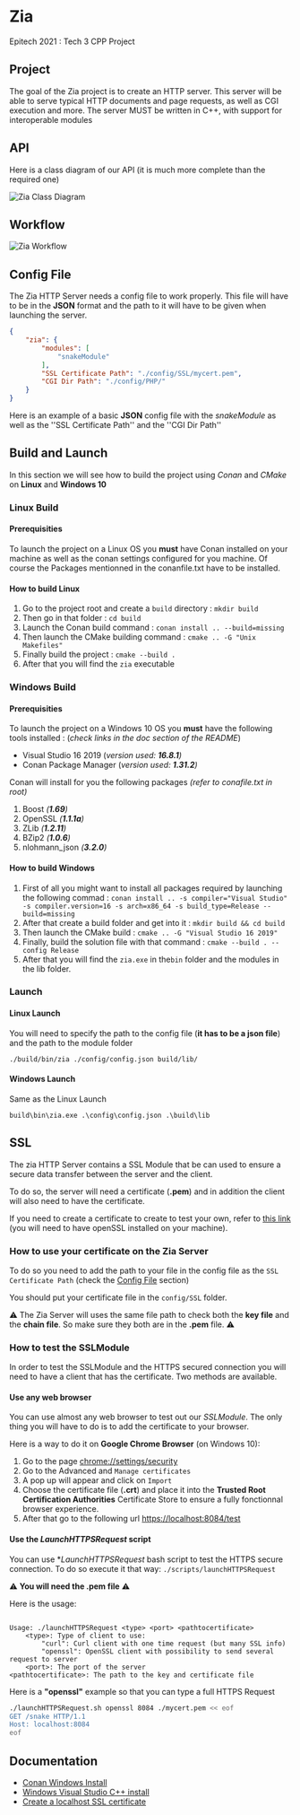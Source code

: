 # Zia

Epitech 2021 : Tech 3 CPP Project

## Project

The goal of the Zia project is to create an HTTP server. This server will be able to serve typical HTTP documents and page requests, as well as CGI execution and more. The server MUST be written in C++, with support for interoperable modules

## API

Here is a class diagram of our API (it is much more complete than the required one)

![Zia Class Diagram](doc/Zia_UML.png)

## Workflow

![Zia Workflow](doc/Zia_Workflow.png)

## Config File

The Zia HTTP Server needs a config file to work properly. This file will have to be in the **JSON** format and the path to it will have to be given when launching the server.

```json
{
    "zia": {
        "modules": [
            "snakeModule"
        ],
        "SSL Certificate Path": "./config/SSL/mycert.pem",
        "CGI Dir Path": "./config/PHP/"
    }
}
```

Here is an example of a basic **JSON** config file with the *snakeModule* as well as the ''SSL Certificate Path'' and the ''CGI Dir Path''

## Build and Launch

In this section we will see how to build the project using *Conan* and *CMake* on **Linux** and **Windows 10**

### Linux Build

#### Prerequisities

To launch the project on a Linux OS you **must** have Conan installed on your machine as well as the conan settings configured for you machine.
Of course the Packages mentionned in the conanfile.txt have to be installed.

#### How to build Linux

1. Go to the project root and create a `build` directory : `mkdir build`
2. Then go in that folder : `cd build`
3. Launch the Conan build command : `conan install .. --build=missing`
4. Then launch the CMake building command : `cmake .. -G "Unix Makefiles"`
5. Finally build the project : `cmake --build .`
6. After that you will find the `zia` executable

### Windows Build

#### Prerequisities

To launch the project on a Windows 10 OS you **must** have the following tools installed : (_check links in the doc section of the README_)

- Visual Studio 16 2019 (_version used: **16.8.1**)_
- Conan Package Manager  (_version used: **1.31.2**)_

Conan will install for you the following packages _(refer to conafile.txt in root)_

1. Boost _(**1.69**)_
2. OpenSSL _(**1.1.1a**)_
3. ZLib _(**1.2.11**)_
4. BZip2 _(**1.0.6**)_
5. nlohmann_json _(**3.2.0**)_

#### How to build Windows

1. First of all you might want to install all packages required by launching the following commad : `conan install .. -s compiler="Visual Studio" -s compiler.version=16 -s arch=x86_64 -s build_type=Release --build=missing`
2. After that create a build folder and get into it : `mkdir build && cd build`
3. Then launch the CMake build : `cmake .. -G "Visual Studio 16 2019"`
4. Finally, build the solution file with that command : `cmake --build . --config Release`
5. After that you will find the `zia.exe` in the`bin` folder and the modules in the lib folder.

### Launch

#### Linux Launch

You will need to specify the path to the config file (**it has to be a json file**) and the path to the module folder

`./build/bin/zia ./config/config.json build/lib/` 

#### Windows Launch

Same as the Linux Launch

`build\bin\zia.exe .\config\config.json .\build\lib`


## SSL

The zia HTTP Server contains a SSL Module that be can used to ensure a secure data transfer between the server and the client.

To do so, the server will need a certificate (**.pem**) and in addition the client will also need to have the certificate.

If you need to create a certificate to create to test your own, refer to [this link](https://gist.github.com/cecilemuller/9492b848eb8fe46d462abeb26656c4f8) (you will need to have openSSL installed on your machine).

### How to use your certificate on the Zia Server

To do so you need to add the path to your file in the config file as the `SSL Certificate Path` (check the [Config File](#Config-File) section)

You should put your certificate file in the `config/SSL` folder.

⚠️ The Zia Server will uses the same file path to check both the **key file** and the **chain file**. So make sure they both are in the **.pem** file. ⚠️

### How to test the SSLModule

In order to test the SSLModule and the HTTPS secured connection you will need to have a client that has the certificate. Two methods are available.

#### Use any web browser

You can use almost any web browser to test out our *SSLModule*. The only thing you will have to do is to add the certificate to your browser.

Here is a way to do it on **Google Chrome Browser** (on Windows 10):

1. Go to the page [chrome://settings/security](chrome://settings/security)
2. Go to the Advanced and `Manage certificates`
3. A pop up will appear and click on `Import`
4. Choose the certificate file (**.crt**) and place it into the **Trusted Root Certification Authorities** Certificate Store to ensure a fully fonctionnal browser experience.
5. After that go to the following url [https://localhost:8084/test](https://localhost:8084/test)

#### Use the *LaunchHTTPSRequest* script

You can use **LaunchHTTPSRequest* bash script to test the HTTPS secure connection. To do so execute it that way: `./scripts/launchHTTPSRequest`

⚠️ **You will need the .pem file** ⚠️ 

Here is the usage:

```

Usage: ./launchHTTPSRequest <type> <port> <pathtocertificate>
    <type>: Type of client to use:
        "curl": Curl client with one time request (but many SSL info)
        "openssl": OpenSSL client with possibility to send several request to server
    <port>: The port of the server
<pathtocertificate>: The path to the key and certificate file
```

Here is a **"openssl"** example so that you can type a full HTTPS Request

````bash
./launchHTTPSRequest.sh openssl 8084 ./mycert.pem << eof
GET /snake HTTP/1.1
Host: localhost:8084
eof
````

## Documentation

- [Conan Windows Install](https://docs.conan.io/en/latest/installation.html)
- [Windows Visual Studio C++ install](https://docs.microsoft.com/fr-fr/cpp/build/vscpp-step-0-installation?view=msvc-160)
- [Create a localhost SSL certificate](https://gist.github.com/cecilemuller/9492b848eb8fe46d462abeb26656c4f8)

